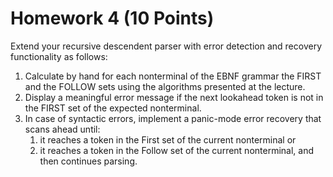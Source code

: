 # Homework 4 (10 Points)

Extend your recursive descendent parser with error detection and recovery
functionality as follows:

1. Calculate by hand for each nonterminal of the EBNF grammar the FIRST and the
   FOLLOW sets using the algorithms presented at the lecture.
2. Display a meaningful error message if the next lookahead token is not in the
   FIRST set of the expected nonterminal.
3. In case of syntactic errors, implement a panic-mode error recovery that
   scans ahead until:
    1. it reaches a token in the First set of the current nonterminal or
    2. it reaches a token in the Follow set of the current nonterminal, and
       then continues parsing.
